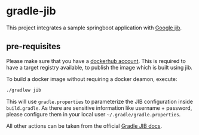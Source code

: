 # gradle-jib
This project integrates a sample springboot application with [Google jib](https://github.com/GoogleContainerTools/jib/tree/master/jib-gradle-plugin). 

## pre-requisites
Please make sure that you have a [dockerhub account](https://hub.docker.com/). This is required to have a target registry available, to publish the image which is built using jib.

To build a docker image without requiring a docker deamon, execute:
```bash
./gradlew jib
```

This will use `gradle.properties` to parameterize the JIB configuration inside `build.gradle`.
As there are sensitive information like username + password, please configure them in your local user `~/.gradle/gradle.properties`.

All other actions can be taken from the official [Gradle JIB docs](https://github.com/GoogleContainerTools/jib/tree/master/jib-gradle-plugin).
